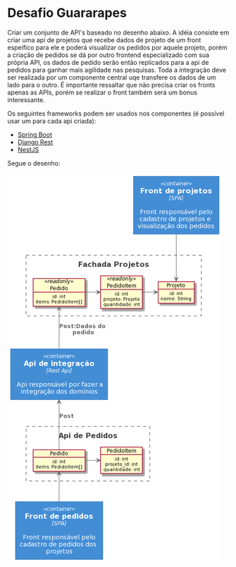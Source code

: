 # Desafio Guararapes

Criar um conjunto de API's baseado no desenho abaixo. A idéia consiste em criar uma api de projetos que recebe dados de projeto de um front espeífico para ele e poderá visualizar os pedidos por aquele projeto, porém a criação de pedidos se dá por outro frontend especializado com sua própria API, os dados de pedido serão então replicados para a api de pedidos para ganhar mais agilidade nas pesquisas. Toda a integração deve ser realizada por um componente central uqe transfere os dados de um lado para o outro.
É importante ressaltar que não precisa criar os fronts apenas as APIs, porém se realizar o front também será um bonus interessante.

Os seguintes frameworks podem ser usados nos componentes (é possível usar um para cada api criada):
* [Spring Boot](https://spring.io/projects/spring-boot)
* [Django Rest](https://www.django-rest-framework.org/)
* [NestJS](https://nestjs.com/)

Segue o desenho:

![arquitetura](uml_desafio.png)
